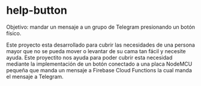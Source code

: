 # help-button

Objetivo: mandar un mensaje a un grupo de Telegram presionando un botón físico.

Este proyecto esta desarrollado para cubrir las necesidades de una persona mayor que no se pueda mover o levantar de su cama tan fácil y necesite ayuda. Este proyectito nos ayuda para poder cubrir esta necesidad mediante la implementación de un botón conectado a una placa NodeMCU pequeña que manda un mensaje a Firebase Cloud Functions la cual manda el mensaje a Telegram.
